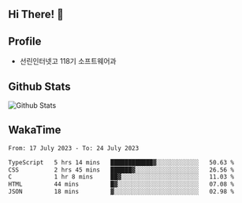 ## Hi There! 👋

## Profile

-   선린인터넷고 118기 소프트웨어과

## Github Stats

![Github Stats](https://github-readme-stats.vercel.app/api/top-langs/?username=NY0510&theme=tokyonight&hide_border=true&layout=compact)

## WakaTime

<!--START_SECTION:waka-->

```txt
From: 17 July 2023 - To: 24 July 2023

TypeScript   5 hrs 14 mins   ████████████▓░░░░░░░░░░░░   50.63 %
CSS          2 hrs 45 mins   ██████▓░░░░░░░░░░░░░░░░░░   26.56 %
C            1 hr 8 mins     ██▓░░░░░░░░░░░░░░░░░░░░░░   11.03 %
HTML         44 mins         █▓░░░░░░░░░░░░░░░░░░░░░░░   07.08 %
JSON         18 mins         ▓░░░░░░░░░░░░░░░░░░░░░░░░   02.98 %
```

<!--END_SECTION:waka-->
